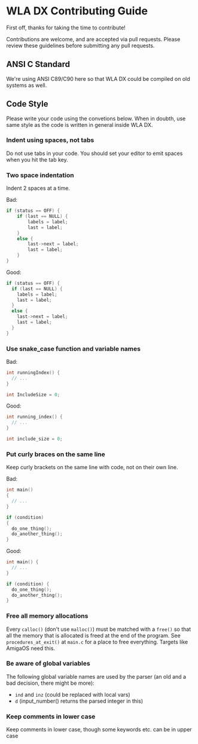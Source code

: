 # WLA DX Contributing Guide

First off, thanks for taking the time to contribute! 

Contributions are welcome, and are accepted via pull requests. Please review
these guidelines before submitting any pull requests.

## ANSI C Standard
We're using ANSI C89/C90 here so that WLA DX could be compiled on old systems as
well.

## Code Style
Please write your code using the convetions below. When in doubth, use same
style as the code is written in general inside WLA DX.

### Indent using spaces, not tabs
Do not use tabs in your code. You should set your editor to emit spaces when you
hit the tab key.

### Two space indentation
Indent 2 spaces at a time.

Bad:
```c
if (status == OFF) {
    if (last == NULL) {
        labels = label;
        last = label;
    }
    else {
        last->next = label;
        last = label;
    }
}
```

Good:
```c
if (status == OFF) {
  if (last == NULL) {
    labels = label;
    last = label;
  }
  else {
    last->next = label;
    last = label;
  }
}
```

### Use snake_case function and variable names
Bad:
```c
int runningIndex() {
  // ...
}

int IncludeSize = 0;
```

Good:
```c
int running_index() {
  // ...
}

int include_size = 0;
```

### Put curly braces on the same line
Keep curly brackets on the same line with code, not on their own line.

Bad:
```c
int main()
{
  // ...
}

if (condition)
{
  do_one_thing();
  do_another_thing();
}
```

Good:
```c
int main() {
  // ...
}

if (condition) {
  do_one_thing();
  do_another_thing();
}
```

### Free all memory allocations
Every `calloc()` (don't use `malloc()`) must be matched with a `free()` so that
all the memory that is allocated is freed at the end of the program. See
`procedures_at_exit()` at `main.c` for a place to free everything. Targets like
AmigaOS need this.

### Be aware of global variables
The following global variable names are used by the parser (an old and a bad
decision, there might be more):
  - `ind` and `inz` (could be replaced with local vars)
  - `d` (input_number() returns the parsed integer in this)

### Keep comments in lower case
Keep comments in lower case, though some keywords etc. can be in upper
case
